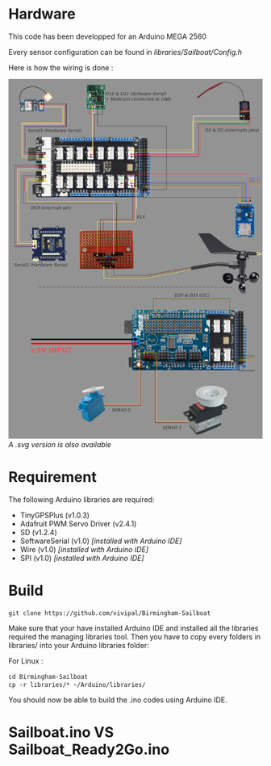 # Hardware

This code has been developped for an Arduino MEGA 2560

Every sensor configuration can be found in *libraries/Sailboat/Config.h*

Here is how the wiring is done :

![Wiring Diagram](images/wiring_diagram.png)
*A .svg version is also available*

# Requirement

The following Arduino libraries are required:
- TinyGPSPlus (v1.0.3)
- Adafruit PWM Servo Driver (v2.4.1)
- SD (v1.2.4)
- SoftwareSerial (v1.0) *[installed with Arduino IDE]*
- Wire (v1.0) *[installed with Arduino IDE]*
- SPI (v1.0) *[installed with Arduino IDE]*




# Build

```
git clone https://github.com/vivipal/Birmingham-Sailboat
```

Make sure that your have installed Arduino IDE and installed all the libraries required the managing libraries tool. Then you have to copy every folders in libraries/ into your Arduino libraries folder:

For Linux :
```console
cd Birmingham-Sailboat
cp -r libraries/* ~/Arduino/libraries/
```

You should now be able to build the .ino codes using Arduino IDE.

# Sailboat.ino VS Sailboat_Ready2Go.ino
